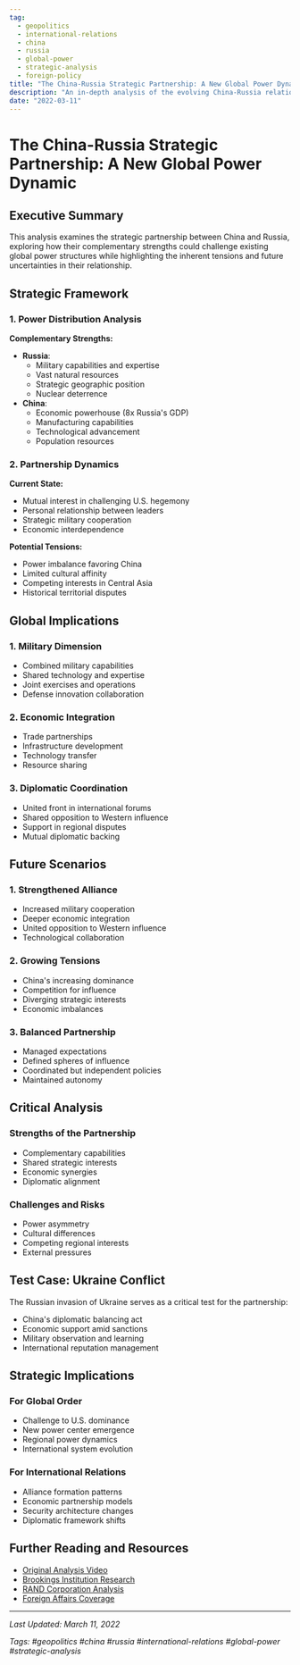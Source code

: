```yaml
---
tag:
  - geopolitics
  - international-relations
  - china
  - russia
  - global-power
  - strategic-analysis
  - foreign-policy
title: "The China-Russia Strategic Partnership: A New Global Power Dynamic"
description: "An in-depth analysis of the evolving China-Russia relationship, its implications for global power dynamics, and potential future scenarios in the changing world order."
date: "2022-03-11"
---
```


# The China-Russia Strategic Partnership: A New Global Power Dynamic

## Executive Summary

This analysis examines the strategic partnership between China and Russia, exploring how their complementary strengths could challenge existing global power structures while highlighting the inherent tensions and future uncertainties in their relationship.

## Strategic Framework

### 1. Power Distribution Analysis

**Complementary Strengths:**
- **Russia**: 
  - Military capabilities and expertise
  - Vast natural resources
  - Strategic geographic position
  - Nuclear deterrence
- **China**:
  - Economic powerhouse (8x Russia's GDP)
  - Manufacturing capabilities
  - Technological advancement
  - Population resources

### 2. Partnership Dynamics

**Current State:**
- Mutual interest in challenging U.S. hegemony
- Personal relationship between leaders
- Strategic military cooperation
- Economic interdependence

**Potential Tensions:**
- Power imbalance favoring China
- Limited cultural affinity
- Competing interests in Central Asia
- Historical territorial disputes

## Global Implications

### 1. Military Dimension
- Combined military capabilities
- Shared technology and expertise
- Joint exercises and operations
- Defense innovation collaboration

### 2. Economic Integration
- Trade partnerships
- Infrastructure development
- Technology transfer
- Resource sharing

### 3. Diplomatic Coordination
- United front in international forums
- Shared opposition to Western influence
- Support in regional disputes
- Mutual diplomatic backing

## Future Scenarios

### 1. Strengthened Alliance
- Increased military cooperation
- Deeper economic integration
- United opposition to Western influence
- Technological collaboration

### 2. Growing Tensions
- China's increasing dominance
- Competition for influence
- Diverging strategic interests
- Economic imbalances

### 3. Balanced Partnership
- Managed expectations
- Defined spheres of influence
- Coordinated but independent policies
- Maintained autonomy

## Critical Analysis

### Strengths of the Partnership
- Complementary capabilities
- Shared strategic interests
- Economic synergies
- Diplomatic alignment

### Challenges and Risks
- Power asymmetry
- Cultural differences
- Competing regional interests
- External pressures

## Test Case: Ukraine Conflict

The Russian invasion of Ukraine serves as a critical test for the partnership:
- China's diplomatic balancing act
- Economic support amid sanctions
- Military observation and learning
- International reputation management

## Strategic Implications

### For Global Order
- Challenge to U.S. dominance
- New power center emergence
- Regional power dynamics
- International system evolution

### For International Relations
- Alliance formation patterns
- Economic partnership models
- Security architecture changes
- Diplomatic framework shifts

## Further Reading and Resources

- [Original Analysis Video](https://www.youtube.com/watch?v=AGafVj-wrmw)
- [Brookings Institution Research](https://www.brookings.edu/research/china-russia-cooperation/)
- [RAND Corporation Analysis](https://www.rand.org/pubs/research_reports/RR3067.html)
- [Foreign Affairs Coverage](https://www.foreignaffairs.com/regions/china)

---

*Last Updated: March 11, 2022*

*Tags: #geopolitics #china #russia #international-relations #global-power #strategic-analysis*
